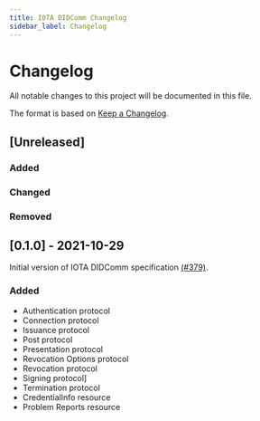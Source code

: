 ```yaml
---
title: IOTA DIDComm Changelog
sidebar_label: Changelog
---
```


<!-- https://keepachangelog.com/en/1.0.0/ -->


# Changelog
All notable changes to this project will be documented in this file.

The format is based on [Keep a Changelog](https://keepachangelog.com/en/1.0.0/).

## [Unreleased]

### Added

### Changed

### Removed

## [0.1.0] - 2021-10-29
Initial version of IOTA DIDComm specification [(#379)](https://github.com/iotaledger/identity.rs/pull/379).
### Added
- Authentication protocol
- Connection protocol
- Issuance protocol
- Post protocol
- Presentation protocol
- Revocation Options protocol
- Revocation protocol
- Signing protocol]
- Termination protocol
- CredentialInfo resource
- Problem Reports resource


